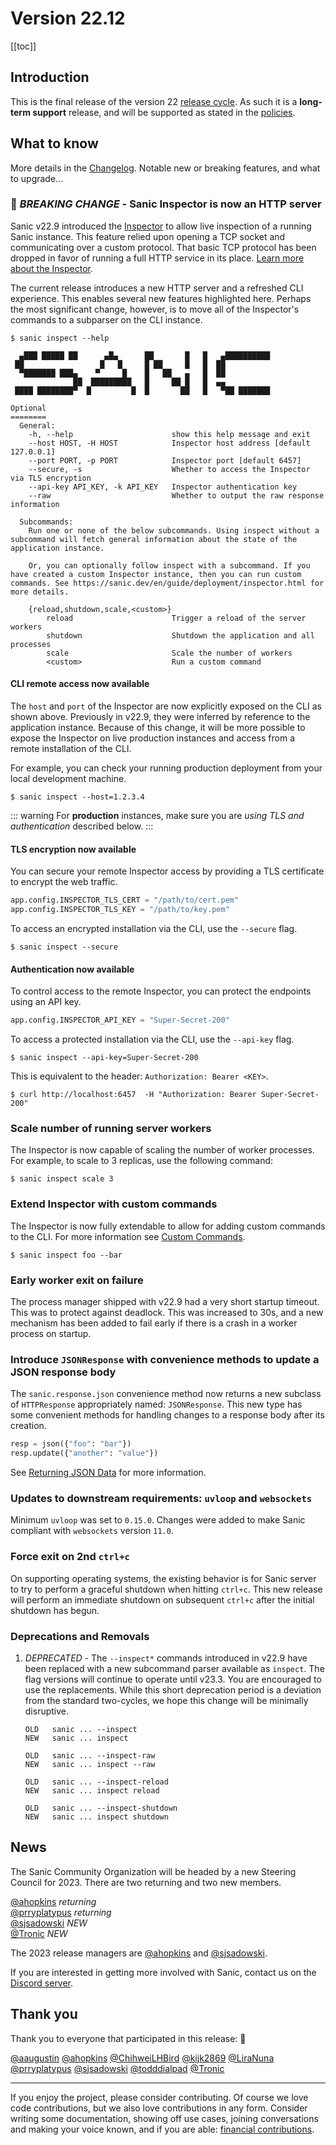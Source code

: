 # Version 22.12

[[toc]]

## Introduction

This is the final release of the version 22 [release cycle](../../org/policies.md#release-schedule). As such it is a **long-term support** release, and will be supported as stated in the [policies](../../org/policies.md#long-term-support-v-interim-releases).

## What to know

More details in the [Changelog](https://sanic.readthedocs.io/en/stable/sanic/changelog.html). Notable new or breaking features, and what to upgrade...

### 🚨 *BREAKING CHANGE* - Sanic Inspector is now an HTTP server

Sanic v22.9 introduced the [Inspector](./v22.9.md#inspector) to allow live inspection of a running Sanic instance. This feature relied upon opening a TCP socket and communicating over a custom protocol. That basic TCP protocol has been dropped in favor of running a full HTTP service in its place. [Learn more about the Inspector](../deployment/inspector.md).

The current release introduces a new HTTP server and a refreshed CLI experience. This enables several new features highlighted here. Perhaps the most significant change, however, is to move all of the Inspector's commands to a subparser on the CLI instance.

```
$ sanic inspect --help                             

  ▄███ █████ ██      ▄█▄      ██       █   █   ▄██████████
 ██                 █   █     █ ██     █   █  ██
  ▀███████ ███▄    ▀     █    █   ██   ▄   █  ██
              ██  █████████   █     ██ █   █  ▄▄
 ████ ████████▀  █         █  █       ██   █   ▀██ ███████

Optional
========
  General:
    -h, --help                      show this help message and exit
    --host HOST, -H HOST            Inspector host address [default 127.0.0.1]
    --port PORT, -p PORT            Inspector port [default 6457]
    --secure, -s                    Whether to access the Inspector via TLS encryption
    --api-key API_KEY, -k API_KEY   Inspector authentication key
    --raw                           Whether to output the raw response information

  Subcommands:
    Run one or none of the below subcommands. Using inspect without a subcommand will fetch general information about the state of the application instance.
    
    Or, you can optionally follow inspect with a subcommand. If you have created a custom Inspector instance, then you can run custom commands. See https://sanic.dev/en/guide/deployment/inspector.html for more details.

    {reload,shutdown,scale,<custom>}
        reload                      Trigger a reload of the server workers
        shutdown                    Shutdown the application and all processes
        scale                       Scale the number of workers
        <custom>                    Run a custom command
```

#### CLI remote access now available

The `host` and `port` of the Inspector are now explicitly exposed on the CLI as shown above. Previously in v22.9, they were inferred by reference to the application instance. Because of this change, it will be more possible to expose the Inspector on live production instances and access from a remote installation of the CLI. 

For example, you can check your running production deployment from your local development machine.

```
$ sanic inspect --host=1.2.3.4
```

::: warning
For **production** instances, make sure you are _using TLS and authentication_ described below.
:::

#### TLS encryption now available

You can secure your remote Inspector access by providing a TLS certificate to encrypt the web traffic.

```python
app.config.INSPECTOR_TLS_CERT = "/path/to/cert.pem"
app.config.INSPECTOR_TLS_KEY = "/path/to/key.pem"
```

To access an encrypted installation via the CLI, use the `--secure` flag.

```
$ sanic inspect --secure
```

#### Authentication now available

To control access to the remote Inspector, you can protect the endpoints using an API key.

```python
app.config.INSPECTOR_API_KEY = "Super-Secret-200"
```

To access a protected installation via the CLI, use the `--api-key` flag.

```
$ sanic inspect --api-key=Super-Secret-200
```

This is equivalent to the header: `Authorization: Bearer <KEY>`.

```
$ curl http://localhost:6457  -H "Authorization: Bearer Super-Secret-200"
```

### Scale number of running server workers

The Inspector is now capable of scaling the number of worker processes. For example, to scale to 3 replicas, use the following command:

```
$ sanic inspect scale 3
```

### Extend Inspector with custom commands

The Inspector is now fully extendable to allow for adding custom commands to the CLI. For more information see [Custom Commands](../deployment/inspector.md#custom-commands).

```
$ sanic inspect foo --bar
```

### Early worker exit on failure

The process manager shipped with v22.9 had a very short startup timeout. This was to protect against deadlock. This was increased to 30s, and a new mechanism has been added to fail early if there is a crash in a worker process on startup.

### Introduce `JSONResponse` with convenience methods to update a JSON response body

The `sanic.response.json` convenience method now returns a new subclass of `HTTPResponse` appropriately named: `JSONResponse`. This new type has some convenient methods for handling changes to a response body after its creation.

```python
resp = json({"foo": "bar"})
resp.update({"another": "value"})
```

See [Returning JSON Data](../basics/response.md#returning-json-data) for more information.

### Updates to downstream requirements: `uvloop` and `websockets`

Minimum `uvloop` was set to `0.15.0`. Changes were added to make Sanic compliant with `websockets` version `11.0`.

### Force exit on 2nd `ctrl+c`

On supporting operating systems, the existing behavior is for Sanic server to try to perform a graceful shutdown when hitting `ctrl+c`. This new release will perform an immediate shutdown on subsequent `ctrl+c` after the initial shutdown has begun.

### Deprecations and Removals

1. *DEPRECATED* - The `--inspect*` commands introduced in v22.9 have been replaced with a new subcommand parser available as `inspect`. The flag versions will continue to operate until v23.3. You are encouraged to use the replacements. While this short deprecation period is a deviation from the standard two-cycles, we hope this change will be minimally disruptive.
    ```
    OLD   sanic ... --inspect
    NEW   sanic ... inspect
    
    OLD   sanic ... --inspect-raw
    NEW   sanic ... inspect --raw
    
    OLD   sanic ... --inspect-reload
    NEW   sanic ... inspect reload
    
    OLD   sanic ... --inspect-shutdown
    NEW   sanic ... inspect shutdown
    ```

## News

The Sanic Community Organization will be headed by a new Steering Council for 2023. There are two returning and two new members. 

[@ahopkins](https://github.com/ahopkins)  *returning* \
[@prryplatypus](https://github.com/prryplatypus)  *returning* \
[@sjsadowski](https://github.com/sjsadowski)  *NEW* \
[@Tronic](https://github.com/Tronic)  *NEW*

The 2023 release managers are [@ahopkins](https://github.com/ahopkins) and [@sjsadowski](https://github.com/sjsadowski).

If you are interested in getting more involved with Sanic, contact us on the [Discord server](https://discord.gg/FARQzAEMAA).

## Thank you

Thank you to everyone that participated in this release: :clap:

[@aaugustin](https://github.com/aaugustin)
[@ahopkins](https://github.com/ahopkins)
[@ChihweiLHBird](https://github.com/ChihweiLHBird)
[@kijk2869](https://github.com/kijk2869)
[@LiraNuna](https://github.com/LiraNuna)
[@prryplatypus](https://github.com/prryplatypus)
[@sjsadowski](https://github.com/sjsadowski)
[@todddialpad](https://github.com/todddialpad)
[@Tronic](https://github.com/Tronic)

---

If you enjoy the project, please consider contributing. Of course we love code contributions, but we also love contributions in any form. Consider writing some documentation, showing off use cases, joining conversations and making your voice known, and if you are able: [financial contributions](https://opencollective.com/sanic-org/).
